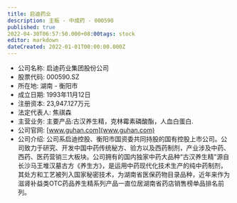 ```yaml
---
title: 启迪药业
description: 主板 - 中成药 - 000590
published: true
2022-04-30T06:57:50.000+08:00tags: stock
editor: markdown
dateCreated: 2022-01-01T00:00:00.000Z
---
```


- 公司名称: 启迪药业集团股份公司
- 股票代码: 000590.SZ
- 所在地: 湖南 - 衡阳市
- 成立日期: 1993年11月12日
- 注册资本: 23,947.127万元
- 法定代表人: 焦祺森
- 主营业务: 主要产品:古汉养生精，克林霉素磷酸酯，人血白蛋白.
- 公司官网: [www.guhan.com](www.guhan.com)
- 公司介绍: 公司系启迪控股、衡阳市国资委共同持股的国有控股上市公司。公司致力于研究、开发中国中药传统秘方、验方以及西药制剂，产业涉及中药、西药、医药营销三大板块。公司拥有的国内独家中药大品种“古汉养生精”源自长沙马王堆汉墓古方《养生方》，是运用中药现代化技术生产的纯中药制剂，其处方和工艺被列入国家秘密技术，为湖南省医保药物目录品种，近年来作为滋肾补益类OTC药品养生精系列产品一直位居湖南省药店销售榜单品排名前列。


